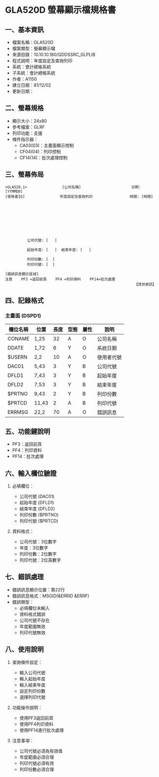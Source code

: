 # GLA520D 螢幕顯示檔規格書

## 一、基本資訊
- 檔案名稱：GLA520D
- 檔案類型：螢幕顯示檔
- 來源目錄：10.10.10.180/QDDSSRC_GLPLIB
- 程式說明：年度設定及查詢列印
- 系統：會計總帳系統
- 子系統：會計總帳系統
- 作者：A1150
- 建立日期：81/12/02
- 更新日期：

## 二、螢幕規格
- 顯示大小：24x80
- 參考檔案：GLRF
- 列印功能：支援
- 條件指示器：
  - CA03(03)：主畫面顯示控制
  - CF04(04)：列印控制
  - CF14(14)：批次處理控制

## 三、螢幕佈局
```
<GLA520.1>                [公司名稱]                       日期: [YYMMDD]
[使用者ID]                年度設定及查詢列印                 時間: [時間]









          公司代號: [   ]

          起始年度: [   ]  結束年度: [   ]

          列印份數: [  ]
          列印代號: [  ]

[錯誤訊息顯示區域]
注意    PF3 =返回前頁    PF4 =列印資料    PF14=批次處理
                                                           【茂世資訊】
```

## 四、記錄格式

### 主畫面 (DSPD1)
| 欄位名稱 | 位置 | 長度 | 型態 | 屬性 | 說明 |
|---------|------|------|------|------|------|
| CONAME | 1,25 | 32 | A | O | 公司名稱 |
| DDATE | 1,72 | 6 | Y | O | 系統日期 |
| $USERN | 2,2 | 10 | A | O | 使用者代號 |
| DAC01 | 5,43 | 3 | Y | B | 公司代號 |
| DFLD1 | 7,43 | 3 | Y | B | 起始年度 |
| DFLD2 | 7,53 | 3 | Y | B | 結束年度 |
| $PRTNO | 9,43 | 2 | Y | B | 列印份數 |
| $PRTCD | 11,43 | 2 | A | B | 列印代號 |
| ERRMSG | 22,2 | 70 | A | O | 錯誤訊息 |

## 五、功能鍵說明
- PF3：返回前頁
- PF4：列印資料
- PF14：批次處理

## 六、輸入欄位驗證
1. 必填欄位：
   - 公司代號 (DAC01)
   - 起始年度 (DFLD1)
   - 結束年度 (DFLD2)
   - 列印份數 ($PRTNO)
   - 列印代號 ($PRTCD)

2. 資料格式：
   - 公司代號：3位數字
   - 年度：3位數字
   - 列印份數：2位數字
   - 列印代號：2位英數字

## 七、錯誤處理
- 錯誤訊息顯示位置：第22行
- 錯誤訊息格式：MSGID(&ERRID &ERRF)
- 錯誤類型：
  - 必填欄位未輸入
  - 資料格式錯誤
  - 公司代號不存在
  - 年度範圍無效
  - 列印代號無效

## 八、使用說明
1. 查詢條件設定：
   - 輸入公司代號
   - 輸入起始年度
   - 輸入結束年度
   - 設定列印份數
   - 選擇列印代號

2. 功能操作說明：
   - 使用PF3返回前頁
   - 使用PF4列印資料
   - 使用PF14進行批次處理

3. 注意事項：
   - 公司代號必須為有效值
   - 年度範圍必須合理
   - 列印代號必須有效
   - 列印份數必須合理 